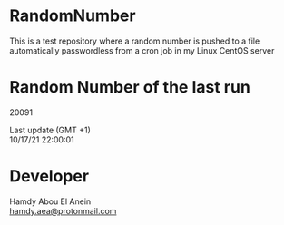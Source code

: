 # RandomNumber    
This is a test repository where a random number is pushed to a file automatically passwordless from a cron job in my Linux CentOS server    
# Random Number of the last run   
20091
      
Last update (GMT +1)    
10/17/21 22:00:01
# Developer    
Hamdy Abou El Anein   
hamdy.aea@protonmail.com
